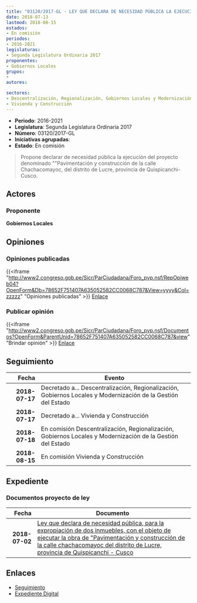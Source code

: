 ```yaml
---
title: "03120/2017-GL - LEY QUE DECLARA DE NECESIDAD PÚBLICA LA EJECUCIÓN DEL PROYECTO DENOMINADO 'PAVIMENTACIÓN Y CONSTRUCCIÓN DE LA CALLE CHACHACOMAYOC DEL DISTRITO DE LUCRE, PROVINCIA DE QUISPICANCHI-CUSCO"
date: 2018-07-13
lastmod: 2018-08-15
estados:
- En comisión
periodos:
- 2016-2021
legislaturas:
- Segunda Legislatura Ordinaria 2017
proponentes:
- Gobiernos Locales
grupos:
- 
autores:

sectores:
- Descentralización, Regionalización, Gobiernos Locales y Modernización de la Gestión del Estado
- Vivienda y Construcción
---
```

- **Periodo**: 2016-2021
- **Legislatura**: Segunda Legislatura Ordinaria 2017
- **Número**: 03120/2017-GL
- **Iniciativas agrupadas**: 
- **Estado**: En comisión

> Propone declarar de necesidad pública la ejecución del proyecto denominado ""Pavimentación y construcción de la calle Chachacomayoc, del distrito de Lucre, provincia de Quispicanchi-Cusco.


## Actores

### Proponente

**Gobiernos Locales**

## Opiniones

### Opiniones publicadas

{{<iframe "http://www2.congreso.gob.pe/Sicr/ParCiudadana/Foro_pvp.nsf/RepOpiweb04?OpenForm&Db=78652F751407A635052582CC0068C787&View=yyyy&Col=zzzzz" "Opiniones publicadas" >}}
[Enlace](http://www2.congreso.gob.pe/Sicr/ParCiudadana/Foro_pvp.nsf/RepOpiweb04?OpenForm&Db=78652F751407A635052582CC0068C787&View=yyyy&Col=zzzzz)

### Publicar opinión

{{<iframe "http://www2.congreso.gob.pe/Sicr/ParCiudadana/Foro_pvp.nsf/Documentos?OpenForm&ParentUnid=78652F751407A635052582CC0068C787&view" "Brindar opinión" >}}
[Enlace](http://www2.congreso.gob.pe/Sicr/ParCiudadana/Foro_pvp.nsf/Documentos?OpenForm&ParentUnid=78652F751407A635052582CC0068C787&view)


## Seguimiento

| Fecha | Evento |
|------:|--------|
| **2018-07-17** | Decretado a... Descentralización, Regionalización, Gobiernos Locales y Modernización de la Gestión del Estado |
| **2018-07-17** | Decretado a... Vivienda y Construcción |
| **2018-07-18** | En comisión Descentralización, Regionalización, Gobiernos Locales y Modernización de la Gestión del Estado |
| **2018-08-15** | En comisión Vivienda y Construcción |

## Expediente

### Documentos proyecto de ley

| Fecha | Documento |
|------:|-----------|
| **2018-07-02** | [Ley que declara de necesidad pública, para la expropiación de dos inmuebles, con el objeto de ejecutar la obra de "Pavimentación y construcción de la calle chachacomayoc del distrito de Lucre, provincia de Quispicanchi - Cusco](http://www.leyes.congreso.gob.pe/Documentos/2016_2021/Proyectos_de_Ley_y_de_Resoluciones_Legislativas/PL0312020180702..pdf) |

## Enlaces

- [Seguimiento](http://www2.congreso.gob.pe/Sicr/TraDocEstProc/CLProLey2016.nsf/f7fff46988ca05b1052578e100829cc7/234c1b76bb35c13a052582cc007d4641?OpenDocument)
- [Expediente Digital](http://www2.congreso.gob.pe/Sicr/TraDocEstProc/Expvirt_2011.nsf/visbusqptramdoc1621/03120?opendocument)

